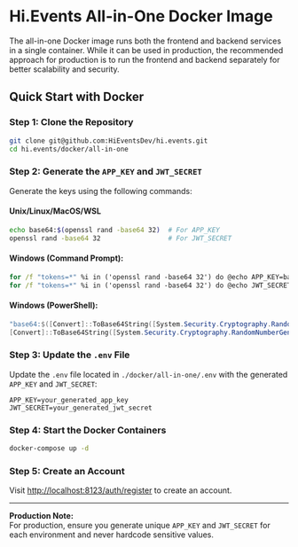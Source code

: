 # Hi.Events All-in-One Docker Image

The all-in-one Docker image runs both the frontend and backend services in a single container. While it can be used in production, the recommended approach for production is to run the frontend and backend separately for better scalability and security.

## Quick Start with Docker

### Step 1: Clone the Repository

```bash
git clone git@github.com:HiEventsDev/hi.events.git
cd hi.events/docker/all-in-one
```

### Step 2: Generate the `APP_KEY` and `JWT_SECRET`

Generate the keys using the following commands:

#### Unix/Linux/MacOS/WSL
```bash
echo base64:$(openssl rand -base64 32)  # For APP_KEY
openssl rand -base64 32                 # For JWT_SECRET
```

#### Windows (Command Prompt):
```cmd
for /f "tokens=*" %i in ('openssl rand -base64 32') do @echo APP_KEY=base64:%i
for /f "tokens=*" %i in ('openssl rand -base64 32') do @echo JWT_SECRET=%i
```

#### Windows (PowerShell):
```powershell
"base64:$([Convert]::ToBase64String([System.Security.Cryptography.RandomNumberGenerator]::GetBytes(32)))"  # For APP_KEY
[Convert]::ToBase64String([System.Security.Cryptography.RandomNumberGenerator]::GetBytes(32))  # For JWT_SECRET
```

### Step 3: Update the `.env` File

Update the `.env` file located in `./docker/all-in-one/.env` with the generated `APP_KEY` and `JWT_SECRET`:

```plaintext
APP_KEY=your_generated_app_key
JWT_SECRET=your_generated_jwt_secret
```

### Step 4: Start the Docker Containers

```bash
docker-compose up -d
```

### Step 5: Create an Account

Visit [http://localhost:8123/auth/register](http://localhost:8123/auth/register) to create an account.

---

**Production Note:**  
For production, ensure you generate unique `APP_KEY` and `JWT_SECRET` for each environment and never hardcode sensitive values.
